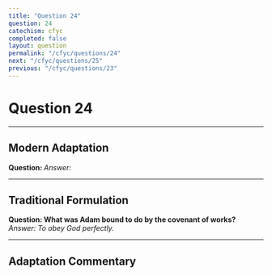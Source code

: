 ```yaml
---
title: "Question 24"
question: 24
catechism: cfyc
completed: false
layout: question
permalink: "/cfyc/questions/24"
next: "/cfyc/questions/25"
previous: "/cfyc/questions/23"
---
```

# Question 24
---
## Modern Adaptation
<strong>
    Question:
</strong>

<em>
    Answer:
</em>

---
## Traditional Formulation
<strong>
    Question: What was Adam bound to do by the covenant of works?
</strong>

<em>
    Answer: To obey God perfectly.
</em>

---
## Adaptation Commentary
